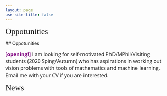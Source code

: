```yaml
---
layout: page
use-site-title: false
---
```


<p><span style="font-family: georgia, serif; font-size: 26px;">Oppotunities</span></p>
## Oppotunities

<p><span style="color:#800080; font-size: 16px; font-family: 'Open Sans', 'Helvetica Neue', Helvetica, Arial, sans-serif; text-align: justify;">
[<strong>opening!</strong>]</span> 
<span style="font-size: 16px; font-family: 'Open Sans', 'Helvetica Neue', Helvetica, Arial, sans-serif; text-align: justify;">
I am looking for self-motivated PhD/MPhil/Visiting students (2020 Sping/Autumn) who has aspirations in working out vision problems 
with tools of mathematics and machine learning. Email me with your CV if you are interested.
</span></p>

<p><span style="font-family: georgia, serif; font-size: 26px;">News</span></p>
